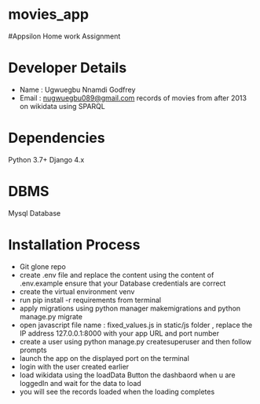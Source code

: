 # movies_app
#Appsilon Home work Assignment
# Developer Details
-  Name : Ugwuegbu Nnamdi Godfrey
-  Email : nugwuegbu089@gmail.com
records of movies from after 2013 on wikidata using SPARQL 

# Dependencies
Python 3.7+
Django 4.x

# DBMS
Mysql Database

# Installation Process
- Git glone repo
- create .env file and replace the content using the content of .env.example ensure that your Database credentials are correct
- create the virtual environment venv 
- run pip install -r requirements from terminal
- apply migrations using python manager makemigrations and python manage.py migrate
- open javascript file name : fixed_values.js in static/js folder , replace the IP address 127.0.0.1:8000 with your app URL and port number
- create a user using python manage.py createsuperuser and then follow prompts
- launch the app on the displayed port on the terminal
- login with the user created earlier
- load wikidata using the loadData Button the dashbaord when u are loggedIn and wait for the data to load
- you will see the records loaded when the loading completes


